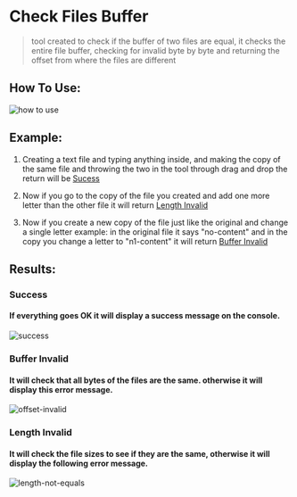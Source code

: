 # Check Files Buffer
> tool created to check if the buffer of two files are equal, it checks the entire file buffer, checking for invalid byte by byte and returning the offset from where the files are different

## How To Use:
  ![how to use](https://user-images.githubusercontent.com/55746545/102697784-3b35e180-4217-11eb-8861-91ee2c8527bd.gif)

## Example:

1. Creating a text file and typing anything inside, and making the copy of the same file and throwing the two in the tool through drag and drop the return will be [Sucess](https://github.com/erikvinicius/check-files-buffer/blob/master/README.md#success)

2. Now if you go to the copy of the file you created and add one more letter than the other file it will return [Length Invalid](https://github.com/erikvinicius/check-files-buffer/blob/master/README.md#length-invalid)

3. Now if you create a new copy of the file just like the original and change a single letter
example: in the original file it says "no-content" and in the copy you change a letter to "n1-content"
it will return [Buffer Invalid](https://github.com/erikvinicius/check-files-buffer/blob/master/README.md#buffer-invalid)

## Results:

### Success
  #### If everything goes OK it will display a success message on the console.</p>
  ![success](https://user-images.githubusercontent.com/55746545/102697552-5142a280-4215-11eb-9154-c97e57b8bc03.png)


### Buffer Invalid
  #### It will check that all bytes of the files are the same. otherwise it will display this error message.
  ![offset-invalid](https://user-images.githubusercontent.com/55746545/102697584-92d34d80-4215-11eb-9138-71aa987dda20.png)

### Length Invalid
  #### It will check the file sizes to see if they are the same, otherwise it will display the following error message.
  ![length-not-equals](https://user-images.githubusercontent.com/55746545/102697570-79ca9c80-4215-11eb-8da7-7768c8fa5cbc.png)

